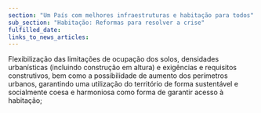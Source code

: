 ```yaml
---
section: "Um País com melhores infraestruturas e habitação para todos"
sub_section: "Habitação: Reformas para resolver a crise"
fulfilled_date:
links_to_news_articles:
---
```


Flexibilização das limitações de ocupação dos solos, densidades urbanísticas (incluindo construção em altura) e exigências e requisitos construtivos, bem como a possibilidade de aumento dos perímetros urbanos, garantindo uma utilização do território de forma sustentável e socialmente coesa e harmoniosa como forma de garantir acesso à habitação;